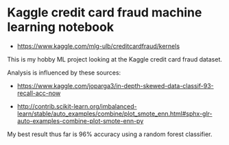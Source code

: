 # Kaggle credit card fraud machine learning notebook

* https://www.kaggle.com/mlg-ulb/creditcardfraud/kernels

This is my hobby ML project looking at the Kaggle credit card fraud dataset.

Analysis is influenced by these sources:
* https://www.kaggle.com/joparga3/in-depth-skewed-data-classif-93-recall-acc-now
    
* http://contrib.scikit-learn.org/imbalanced-learn/stable/auto_examples/combine/plot_smote_enn.html#sphx-glr-auto-examples-combine-plot-smote-enn-py

My best result thus far is 96% accuracy using a random forest classifier.


